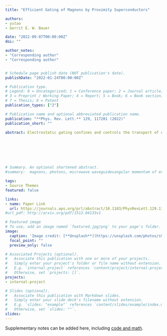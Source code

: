 ```yaml
---
title: "Efficient Gating of Magnons by Proximity Superconductors"

authors:
- yutao
- Gerrit E. W. Bauer

date: "2022-09-07T00:00:00Z"
doi: ""

author_notes:
- "Corresponding author"
- "Corresponding author"


# Schedule page publish date (NOT publication's date).
publishDate: "2022-01-24T00:00:00Z"

# Publication type.
# Legend: 0 = Uncategorized; 1 = Conference paper; 2 = Journal article;
# 3 = Preprint / Working Paper; 4 = Report; 5 = Book; 6 = Book section;
# 7 = Thesis; 8 = Patent
publication_types: ["2"]

# Publication name and optional abbreviated publication name.
publication: "**Phys. Rev. Lett.** 129, 117201 (2022)"
publication_short: ""

abstract: Electrostatic gating confines and controls the transport of electrons in integrated circuits. Magnons, the quanta of spin waves of the magnetic order, are promising alternative information carriers, but difficult to gate. Here we report that superconducting strips on top of thin magnetic films can totally reflect magnons by its diamagnetic response to the magnon stray fields. The induced large frequency shifts unidirectionally blocks the magnons propagating normal to the magnetization. Two superconducting gates parallel to the magnetization create a magnonic cavity. The option to gate coherent magnons adds functionalities to magnonic devices, such as reprogrammable logical devices and increased couplings to other degrees of freedom.







# Summary. An optional shortened abstract.
#summary:  magnons, photons, microwave waveguidesangular momentum of evanescent field, noncontact pumping of electron spin, evanescent stray fields.

tags:
- Source Themes
featured: false

links:
- name: Paper Link
  url: https://journals.aps.org/prl/abstract/10.1103/PhysRevLett.129.117201
#url_pdf: http://arxiv.org/pdf/1512.04133v1

# Featured image
# To use, add an image named `featured.jpg/png` to your page's folder. 
image:
  caption: 'Image credit: [**Unsplash**](https://unsplash.com/photos/s9CC2SKySJM)'
  focal_point: ""
  preview_only: false

# Associated Projects (optional).
#   Associate this publication with one or more of your projects.
#   Simply enter your project's folder or file name without extension.
#   E.g. `internal-project` references `content/project/internal-project/index.md`.
#   Otherwise, set `projects: []`.
projects:
- internal-project

# Slides (optional).
#   Associate this publication with Markdown slides.
#   Simply enter your slide deck's filename without extension.
#   E.g. `slides: "example"` references `content/slides/example/index.md`.
#   Otherwise, set `slides: ""`.
slides:
---
```


Supplementary notes can be added here, including [code and math](https://sourcethemes.com/academic/docs/writing-markdown-latex/).
